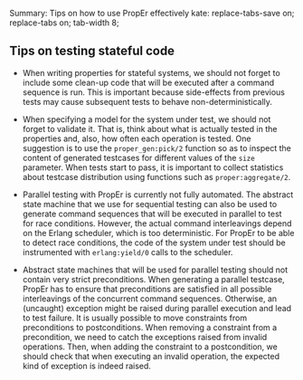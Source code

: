 Summary: Tips on how to use PropEr effectively
kate: replace-tabs-save on; replace-tabs on; tab-width 8;

Tips on testing stateful code
------------------------------

* When writing properties for stateful systems, we should not forget to include
  some clean-up code that will be executed after a command sequence is run.
  This is important because side-effects from previous tests may cause
  subsequent tests to behave non-deterministically.

* When specifying a model for the system under test, we should not forget to
  validate it. That is, think about what is actually tested in the properties
  and, also, how often each operation is tested. One suggestion is to use the
  `proper_gen:pick/2` function so as to inspect the content of generated
  testcases for different values of the `size` parameter. When tests start
  to pass, it is important to collect statistics about testcase distribution
  using functions such as `proper:aggregate/2`.

* Parallel testing with PropEr is currently not fully automated. The abstract
  state machine that we use for sequential testing can also be used to
  generate command sequences that will be executed in parallel to test for
  race conditions. However, the actual command interleavings depend on the
  Erlang scheduler, which is too deterministic. For PropEr to be able to detect
  race conditions, the code of the system under test should be instrumented
  with `erlang:yield/0` calls to the scheduler.

* Abstract state machines that will be used for parallel testing should not
  contain very strict preconditions. When generating a parallel testcase, PropEr
  has to ensure that preconditions are satisfied in all possible interleavings
  of the concurrent command sequences. Otherwise, an (uncaught) exception might
  be raised during parallel execution and lead to test failure. It is usually
  possible to move constraints from preconditions to postconditions. When
  removing a constraint from a precondition, we need to catch the exceptions
  raised from invalid operations. Then, when adding the constraint to a
  postcondition, we should check that when executing an invalid operation, the
  expected kind of exception is indeed raised.
